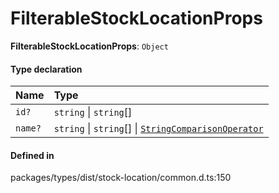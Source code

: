 # FilterableStockLocationProps

 **FilterableStockLocationProps**: `Object`

#### Type declaration

| Name | Type |
| :------ | :------ |
| `id?` | `string` \| `string`[] |
| `name?` | `string` \| `string`[] \| [`StringComparisonOperator`](../interfaces/StringComparisonOperator-1.md) |

#### Defined in

packages/types/dist/stock-location/common.d.ts:150
